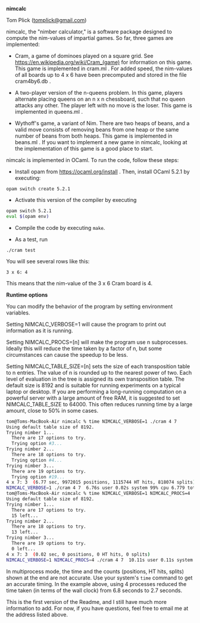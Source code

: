 **nimcalc**

Tom Plick (tomplick@gmail.com)

nimcalc, the "nimber calculator," is a software package designed to compute the nim-values of impartial games.  So far, three games are implemented:

- Cram, a game of dominoes played on a square grid.  See https://en.wikipedia.org/wiki/Cram_(game) for information on this game.  This game is implemented in cram.ml .  For added speed, the nim-values of all boards up to 4 x 6 have been precomputed and stored in the file cram4by6.db .

- A two-player version of the n-queens problem.  In this game, players alternate placing queens on an n x n chessboard, such that no queen attacks any other.  The player left with no move is the loser.  This game is implemented in queens.ml .

- Wythoff's game, a variant of Nim.  There are two heaps of beans, and a valid move consists of removing beans from one heap or the same number of beans from both heaps.  This game is implemented in beans.ml .  If you want to implement a new game in nimcalc, looking at the implementation of this game is a good place to start.

nimcalc is implemented in OCaml.  To run the code, follow these steps:

- Install opam from https://ocaml.org/install .  Then, install OCaml 5.2.1 by executing:

`opam switch create 5.2.1`

- Activate this version of the compiler by executing

```bash
opam switch 5.2.1
eval $(opam env)
```

- Compile the code by executing `make`.

- As a test, run

`./cram test`

You will see several rows like this:

`3 x 6: 4`

This means that the nim-value of the 3 x 6 Cram board is 4.


**Runtime options**

You can modify the behavior of the program by setting environment variables.

Setting NIMCALC_VERBOSE=1 will cause the program to print out information as it is running.

Setting NIMCALC_PROCS=[n] will make the program use n subprocesses.  Ideally this will reduce the time taken by a factor of n, but some circumstances can cause the speedup to be less.

Setting NIMCALC_TABLE_SIZE=[n] sets the size of each transposition table to n entries.  The value of n is rounded up to the nearest power of two.  Each level of evaluation in the tree is assigned its own transposition table.  The default size is 8192 and is suitable for running experiments on a typical laptop or desktop.  If you are performing a long-running computation on a powerful server with a large amount of free RAM, it is suggested to set NIMCALC_TABLE_SIZE to 64000.  This often reduces running time by a large amount, close to 50% in some cases.

```bash
tom@Toms-MacBook-Air nimcalc % time NIMCALC_VERBOSE=1 ./cram 4 7
Using default table size of 8192.
Trying nimber 1...
  There are 17 options to try.
  Trying option #3...
Trying nimber 2...
  There are 18 options to try.
  Trying option #4...
Trying nimber 3...
  There are 19 options to try.
  Trying option #19...
4 x 7: 3  (6.77 sec, 9972015 positions, 1115744 HT hits, 818074 splits)
NIMCALC_VERBOSE=1 ./cram 4 7  6.76s user 0.02s system 99% cpu 6.779 total
tom@Toms-MacBook-Air nimcalc % time NIMCALC_VERBOSE=1 NIMCALC_PROCS=4 ./cram 4 7
Using default table size of 8192.
Trying nimber 1...
  There are 17 options to try.
  15 left...   
Trying nimber 2...
  There are 18 options to try.
  13 left...   
Trying nimber 3...
  There are 19 options to try.
  0 left...    
4 x 7: 3  (0.02 sec, 0 positions, 0 HT hits, 0 splits)
NIMCALC_VERBOSE=1 NIMCALC_PROCS=4 ./cram 4 7  10.11s user 0.11s system 383% cpu 2.667 total
```

In multiprocess mode, the time and the counts (positions, HT hits, splits) shown at the end are not accurate.  Use your system's `time` command to get an accurate timing.  In the example above, using 4 processes reduced the time taken (in terms of the wall clock) from 6.8 seconds to 2.7 seconds.

This is the first version of the Readme, and I still have much more information to add.  For now, if you have questions, feel free to email me at the address listed above.
